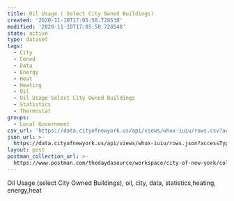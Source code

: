 ```yaml
---
title: Oil Usage ( Select City Owned Buildings)
created: '2020-11-10T17:05:58.728538'
modified: '2020-11-10T17:05:58.728548'
state: active
type: dataset
tags:
  - City
  - Coned
  - Data
  - Energy
  - Heat
  - Heating
  - Oil
  - Oil Usage Select City Owned Buildings
  - Statistics
  - Thermostat
groups:
  - Local Government
csv_url: 'https://data.cityofnewyork.us/api/views/whux-iuiu/rows.csv?accessType=DOWNLOAD'
json_url: >-
  https://data.cityofnewyork.us/api/views/whux-iuiu/rows.json?accessType=DOWNLOAD
layout: post
postman_collection_url: >-
  https://www.postman.com/thedaydasource/workspace/city-of-new-york/collection/15909983-363fc1b8-8dee-47cd-b97d-1b0dbfd0cf97
---
```

Oil Usage (select City Owned Buildings), oil, city, data, statistics,heating, energy,heat
